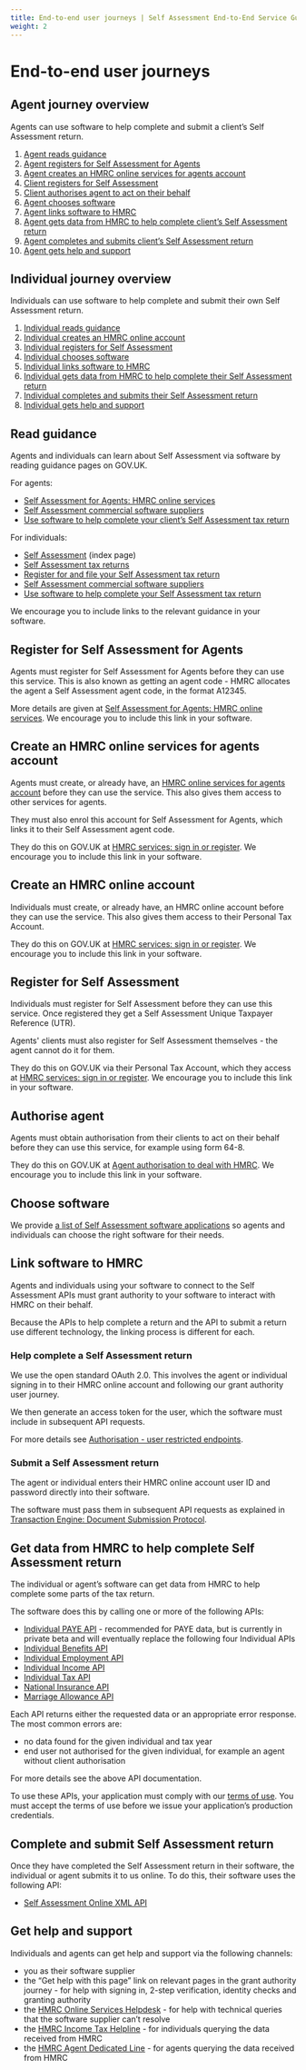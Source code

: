 ```yaml
---
title: End-to-end user journeys | Self Assessment End-to-End Service Guide
weight: 2
---
```


# End-to-end user journeys

## Agent journey overview 

Agents can use software to help complete and submit a client’s Self Assessment return.

1. [Agent reads guidance](#read-guidance)
2. [Agent registers for Self Assessment for Agents](#register-for-self-assessment-for-agents)
3. [Agent creates an HMRC online services for agents account](#create-an-hmrc-online-services-for-agents-account)
4. [Client registers for Self Assessment](#register-for-self-assessment)
5. [Client authorises agent to act on their behalf](#authorise-agent)
6. [Agent chooses software](#choose-software)
7. [Agent links software to HMRC](#link-software-to-hmrc)
8. [Agent gets data from HMRC to help complete client’s Self Assessment return](#get-data-from-hmrc-to-help-complete-self-assessment-return)
9. [Agent completes and submits client’s Self Assessment return](#complete-and-submit-self-assessment-return)
10. [Agent gets help and support](#get-help-and-support)


## Individual journey overview 

Individuals can use software to help complete and submit their own Self Assessment return.

1. [Individual reads guidance](#read-guidance)
2. [Individual creates an HMRC online account](#create-an-hmrc-online-account)
3. [Individual registers for Self Assessment](#register-for-self-assessment)
4. [Individual chooses software](#choose-software)
5. [Individual links software to HMRC](#link-software-to-hmrc)
6. [Individual gets data from HMRC to help complete their Self Assessment return](#get-data-from-hmrc-to-help-complete-self-assessment-return)
7. [Individual completes and submits their Self Assessment return](#complete-and-submit-self-assessment-return)
8. [Individual gets help and support](#get-help-and-support)


## Read guidance 

Agents and individuals can learn about Self Assessment via software by reading guidance pages on GOV.UK.

For agents:

* [Self Assessment for Agents: HMRC online services](https://www.gov.uk/guidance/self-assessment-for-agents-online-service)
* [Self Assessment commercial software suppliers](https://www.gov.uk/government/publications/self-assessment-commercial-software-suppliers)
* [Use software to help complete your client’s Self Assessment tax return](https://www.gov.uk/guidance/use-software-to-help-complete-your-clients-self-assessment-tax-return)

For individuals:

* [Self Assessment](https://www.gov.uk/topic/personal-tax/self-assessment) (index page)
* [Self Assessment tax returns](https://www.gov.uk/self-assessment-tax-returns)
* [Register for and file your Self Assessment tax return](https://www.gov.uk/log-in-file-self-assessment-tax-return)
* [Self Assessment commercial software suppliers](https://www.gov.uk/government/publications/self-assessment-commercial-software-suppliers)
* [Use software to help complete your Self Assessment tax return](https://www.gov.uk/guidance/use-software-to-help-complete-your-self-assessment-tax-return)

We encourage you to include links to the relevant guidance in your software.


## Register for Self Assessment for Agents

Agents must register for Self Assessment for Agents before they can use this service. This is also known as getting an agent code - HMRC allocates the agent a Self Assessment agent code, in the format A12345.

More details are given at [Self Assessment for Agents: HMRC online services](https://www.gov.uk/guidance/self-assessment-for-agents-online-service#how-to-get-an-agent-code). We encourage you to include this link in your software.


## Create an HMRC online services for agents account

Agents must create, or already have, an [HMRC online services for agents account](https://www.gov.uk/government/collections/hmrc-online-services-for-agents#HMRC-online-services-for-agents-account) before they can use the service. This also gives them access to other services for agents.

They must also enrol this account for Self Assessment for Agents, which links it to their Self Assessment agent code.

They do this on GOV.UK at [HMRC services: sign in or register](https://www.gov.uk/log-in-register-hmrc-online-services). We encourage you to include this link in your software.


## Create an HMRC online account

Individuals must create, or already have, an HMRC online account before they can use the service. This also gives them access to their Personal Tax Account.

They do this on GOV.UK at [HMRC services: sign in or register](https://www.gov.uk/log-in-register-hmrc-online-services). We encourage you to include this link in your software.


## Register for Self Assessment

Individuals must register for Self Assessment before they can use this service. Once registered they get a Self Assessment Unique Taxpayer Reference (UTR).

Agents' clients must also register for Self Assessment themselves - the agent cannot do it for them.

They do this on GOV.UK via their Personal Tax Account, which they access at [HMRC services: sign in or register](https://www.gov.uk/log-in-register-hmrc-online-services). We encourage you to include this link in your software.


## Authorise agent

Agents must obtain authorisation from their clients to act on their behalf before they can use this service, for example using form 64-8.

They do this on GOV.UK at [Agent authorisation to deal with HMRC](https://www.gov.uk/guidance/client-authorisation-an-overview). We encourage you to include this link in your software.


## Choose software

We provide [a list of Self Assessment software applications](https://www.gov.uk/government/publications/self-assessment-commercial-software-suppliers) so agents and individuals can choose the right software for their needs.


## Link software to HMRC

Agents and individuals using your software to connect to the Self Assessment APIs must grant authority to your software to interact with HMRC on their behalf.

Because the APIs to help complete a return and the API to submit a return use different technology, the linking process is different for each.

### Help complete a Self Assessment return

We use the open standard OAuth 2.0. This involves the agent or individual signing in to their HMRC online account and following our grant authority user journey.

We then generate an access token for the user, which the software must include in subsequent API requests.

For more details see [Authorisation - user restricted endpoints](https://developer.service.hmrc.gov.uk/api-documentation/docs/authorisation/user-restricted-endpoints).
 
### Submit a Self Assessment return

The agent or individual enters their HMRC online account user ID and password directly into their software.

The software must pass them in subsequent API requests as explained in [Transaction Engine: Document Submission Protocol](https://www.gov.uk/government/publications/transaction-engine-document-submission-protocol).


## Get data from HMRC to help complete Self Assessment return

The individual or agent’s software can get data from HMRC to help complete some parts of the tax return.

The software does this by calling one or more of the following APIs:

* [Individual PAYE API](https://developer.service.hmrc.gov.uk/api-documentation/docs/api/service/individuals-paye) - recommended for PAYE data, but is currently in private beta and will eventually replace the following four Individual APIs
* [Individual Benefits API](https://developer.service.hmrc.gov.uk/api-documentation/docs/api/service/individual-benefits)
* [Individual Employment API](https://developer.service.hmrc.gov.uk/api-documentation/docs/api/service/individual-employment)
* [Individual Income API](https://developer.service.hmrc.gov.uk/api-documentation/docs/api/service/individual-income)
* [Individual Tax API](https://developer.service.hmrc.gov.uk/api-documentation/docs/api/service/individual-tax)
* [National Insurance API](https://developer.service.hmrc.gov.uk/api-documentation/docs/api/service/national-insurance)
* [Marriage Allowance API](https://developer.service.hmrc.gov.uk/api-documentation/docs/api/service/marriage-allowance)

Each API returns either the requested data or an appropriate error response. The most common errors are:

* no data found for the given individual and tax year
* end user not authorised for the given individual, for example an agent without client authorisation

For more details see the above API documentation.

To use these APIs, your application must comply with our [terms of use](https://developer.service.hmrc.gov.uk/api-documentation/docs/terms-of-use). You must accept the terms of use before we issue your application’s production credentials.


## Complete and submit Self Assessment return

Once they have completed the Self Assessment return in their software, the individual or agent submits it to us online. To do this, their software uses the following API:

* [Self Assessment Online XML API](https://developer.service.hmrc.gov.uk/api-documentation/docs/api/xml/Self%20Assessment%20Online)


## Get help and support

Individuals and agents can get help and support via the following channels:

* you as their software supplier
* the “Get help with this page” link on relevant pages in the grant authority journey - for help with signing in, 2-step verification, identity checks and granting authority
* the [HMRC Online Services Helpdesk](https://www.gov.uk/government/organisations/hm-revenue-customs/contact/online-services-helpdesk) - for help with technical queries that the software supplier can’t resolve
* the [HMRC Income Tax Helpline](https://www.gov.uk/government/organisations/hm-revenue-customs/contact/income-tax-enquiries-for-individuals-pensioners-and-employees) - for individuals querying the data received from HMRC
* the [HMRC Agent Dedicated Line](https://www.gov.uk/government/organisations/hm-revenue-customs/contact/agent-dedicated-line-self-assessment-or-paye-for-individuals) - for agents querying the data received from HMRC
